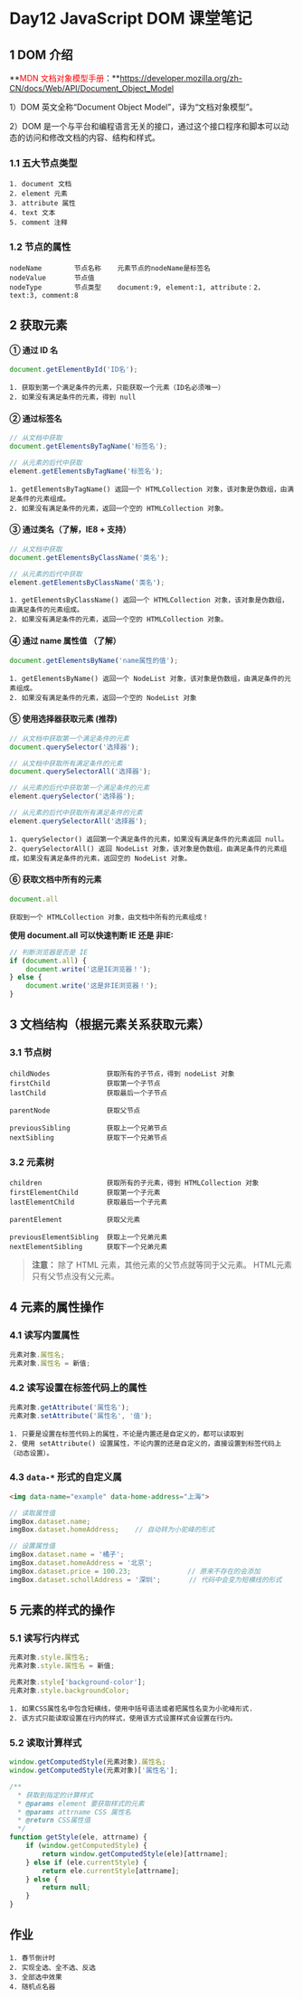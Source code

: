 # Day12 JavaScript DOM 课堂笔记

## 1 DOM 介绍

**<font color="red">MDN 文档对象模型手册</font>：**https://developer.mozilla.org/zh-CN/docs/Web/API/Document_Object_Model

1）DOM 英文全称“Document Object Model”，译为“文档对象模型”。

2）DOM 是一个与平台和编程语言无关的接口，通过这个接口程序和脚本可以动态的访问和修改文档的内容、结构和样式。

### 1.1 五大节点类型

```
1. document 文档
2. element 元素
3. attribute 属性
4. text	文本
5. comment 注释
```

### 1.2 节点的属性

```
nodeName		节点名称	元素节点的nodeName是标签名
nodeValue		节点值
nodeType		节点类型    document:9, element:1, attribute：2， text:3, comment:8
```



## 2 获取元素

#### ① 通过 ID 名

```js
document.getElementById('ID名');
```

```
1. 获取到第一个满足条件的元素，只能获取一个元素（ID名必须唯一）
2. 如果没有满足条件的元素，得到 null
```

#### ② 通过标签名

```js
// 从文档中获取
document.getElementsByTagName('标签名');

// 从元素的后代中获取
element.getElementsByTagName('标签名');
```

```
1. getElementsByTagName() 返回一个 HTMLCollection 对象，该对象是伪数组，由满足条件的元素组成。
2. 如果没有满足条件的元素，返回一个空的 HTMLCollection 对象。
```

#### ③ 通过类名（了解，IE8 + 支持）

```js
// 从文档中获取
document.getElementsByClassName('类名');

// 从元素的后代中获取
element.getElementsByClassName('类名');
```

```
1. getElementsByClassName() 返回一个 HTMLCollection 对象，该对象是伪数组，由满足条件的元素组成。
2. 如果没有满足条件的元素，返回一个空的 HTMLCollection 对象。
```

#### ④ 通过 name 属性值 （了解）

```js
document.getElementsByName('name属性的值');
```

```
1. getElementsByName() 返回一个 NodeList 对象，该对象是伪数组，由满足条件的元素组成。
2. 如果没有满足条件的元素，返回一个空的 NodeList 对象
```

#### ⑤ 使用选择器获取元素 (推荐)

```js
// 从文档中获取第一个满足条件的元素
document.querySelector('选择器');

// 从文档中获取所有满足条件的元素
document.querySelectorAll('选择器');

// 从元素的后代中获取第一个满足条件的元素
element.querySelector('选择器');

// 从元素的后代中获取所有满足条件的元素
element.querySelectorAll('选择器');
```

```
1. querySelector() 返回第一个满足条件的元素，如果没有满足条件的元素返回 null。
2. querySelectorAll() 返回 NodeList 对象，该对象是伪数组，由满足条件的元素组成，如果没有满足条件的元素，返回空的 NodeList 对象。
```

#### ⑥ 获取文档中所有的元素

````js
document.all
````

```
获取到一个 HTMLCollection 对象，由文档中所有的元素组成！
```

**使用 document.all 可以快速判断 IE 还是 非IE:**

```js
// 判断浏览器是否是 IE
if (document.all) {
    document.write('这是IE浏览器！');
} else {
    document.write('这是非IE浏览器！');
}
```



## 3 文档结构（根据元素关系获取元素）

### 3.1 节点树

```
childNodes				获取所有的子节点，得到 nodeList 对象
firstChild				获取第一个子节点
lastChild				获取最后一个子节点

parentNode				获取父节点

previousSibling			获取上一个兄弟节点
nextSibling				获取下一个兄弟节点
```

### 3.2 元素树

```
children				获取所有的子元素，得到 HTMLCollection 对象
firstElementChild		获取第一个子元素
lastElementChild		获取最后一个子元素

parentElement			获取父元素

previousElementSibling	获取上一个兄弟元素
nextElementSibling		获取下一个兄弟元素
```

> **注意：** 除了 HTML 元素，其他元素的父节点就等同于父元素。 HTML元素只有父节点没有父元素。



## 4 元素的属性操作

### 4.1 读写内置属性

```js
元素对象.属性名;
元素对象.属性名 = 新值;
```

### 4.2 读写设置在标签代码上的属性

```js
元素对象.getAttribute('属性名');
元素对象.setAttribute('属性名', '值');
```

```
1. 只要是设置在标签代码上的属性，不论是内置还是自定义的，都可以读取到
2. 使用 setAttribute() 设置属性，不论内置的还是自定义的，直接设置到标签代码上（动态设置）。
```

### 4.3 `data-*` 形式的自定义属

```html
<img data-name="example" data-home-address="上海">
```

```js
// 读取属性值
imgBox.dataset.name;
imgBox.dataset.homeAddress;    // 自动转为小驼峰的形式

// 设置属性值
imgBox.dataset.name = '橘子';
imgBox.dataset.homeAddress = '北京';
imgBox.dataset.price = 100.23; 				// 原来不存在的会添加
imgBox.dataset.schollAddress = '深圳';       // 代码中会变为短横线的形式
```





## 5 元素的样式的操作

### 5.1 读写行内样式

```js
元素对象.style.属性名;
元素对象.style.属性名 = 新值;

元素对象.style['background-color'];
元素对象.style.backgroundColor;
```

```
1. 如果CSS属性名中包含短横线，使用中括号语法或者把属性名变为小驼峰形式.
2. 该方式只能读取设置在行内的样式，使用该方式设置样式会设置在行内。
```

### 5.2 读取计算样式

```js
window.getComputedStyle(元素对象).属性名;
window.getComputedStyle(元素对象)['属性名'];
```

```js
/**
  * 获取到指定的计算样式
  * @params element 要获取样式的元素
  * @params attrname CSS 属性名
  * @return CSS属性值
  */
function getStyle(ele, attrname) {
    if (window.getComputedStyle) {
        return window.getComputedStyle(ele)[attrname];
    } else if (ele.currentStyle) {
        return ele.currentStyle[attrname];
    } else {
        return null;
    }
} 
```









## 作业

```
1. 春节倒计时
2. 实现全选、全不选、反选
3. 全部选中效果
4. 随机点名器
```

